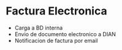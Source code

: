 # Factura Electronica
* Carga a BD interna
* Envio de documento electronico a DIAN
* Notificacion de factura por email
